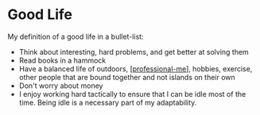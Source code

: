 # Good Life

My definition of a good life in a bullet-list:
* Think about interesting, hard problems, and get better at solving them
* Read books in a hammock
* Have a balanced life of outdoors, [[professional-me]], hobbies, exercise, other people that are bound together and not islands on their own
* Don't worry about money
* I enjoy working hard tactically to ensure that I can be idle most of the time. Being idle is a necessary part of my adaptability.


[//begin]: # "Autogenerated link references for markdown compatibility"
[professional-me]: professional-me "Professional Me"
[//end]: # "Autogenerated link references"